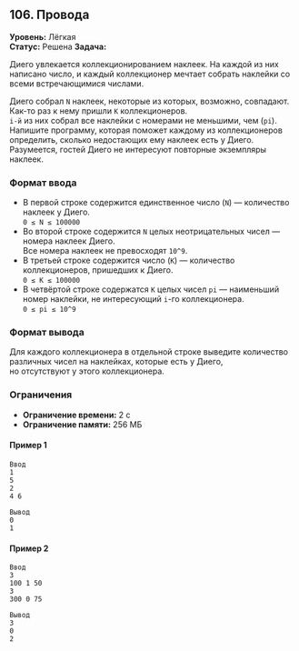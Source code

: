 ## 106. Провода

**Уровень:** Лёгкая  
**Статус:** Решена
**Задача:**

Диего увлекается коллекционированием наклеек. На каждой из них написано число, и каждый коллекционер мечтает собрать
наклейки со всеми встречающимися числами.

Диего собрал `N` наклеек, некоторые из которых, возможно, совпадают. Как-то раз к нему пришли `K` коллекционеров.  
`i-й` из них собрал все наклейки с номерами не меньшими, чем (`pi`).  
Напишите программу, которая поможет каждому из коллекционеров определить, сколько недостающих ему наклеек есть у
Диего.  
Разумеется, гостей Диего не интересуют повторные экземпляры наклеек.

### Формат ввода

- В первой строке содержится единственное число (`N`) — количество наклеек у Диего.  
  `0 ≤ N ≤ 100000`
- Во второй строке содержится `N` целых неотрицательных чисел — номера наклеек Диего.  
  Все номера наклеек не превосходят `10^9`.
- В третьей строке содержится число (`K`) — количество коллекционеров, пришедших к Диего.  
  `0 ≤ K ≤ 100000`
- В четвёртой строке содержатся `K` целых чисел `pi` — наименьший номер наклейки, не интересующий `i`-го коллекционера.  
  `0 ≤ pi ≤ 10^9`


### Формат вывода

Для каждого коллекционера в отдельной строке выведите количество различных чисел на наклейках, которые есть у Диего,  
но отсутствуют у этого коллекционера.

### Ограничения

- **Ограничение времени:** 2 с
- **Ограничение памяти:** 256 МБ

#### Пример 1

```
Ввод
1
5
2
4 6

Вывод
0
1
```  

#### Пример 2
```
Ввод
3
100 1 50
3
300 0 75

Вывод
3
0
2
```
